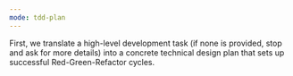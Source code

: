 ```yaml
---
mode: tdd-plan
---
```

First, we translate a high-level development task (if none is provided, stop and ask for more details) into a concrete technical design plan that sets up successful Red-Green-Refactor cycles.
